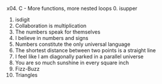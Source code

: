 x04. C - More functions, more nested loops
0. isupper 
1. isdigit
2. Collaboration is multiplication
3. The numbers speak for themselves 
4. I believe in numbers and signs 
5. Numbers constitute the only universal language
6. The shortest distance between two points is a straight line 
7. I feel like I am diagonally parked in a parallel universe
8. You are so much sunshine in every square inch 
9. Fizz-Buzz 
10. Triangles

